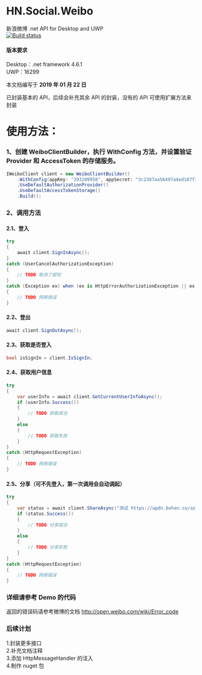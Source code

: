 ﻿# HN.Social.Weibo
新浪微博 .net API for Desktop and UWP  
[![Build status](https://ci.appveyor.com/api/projects/status/rj3k3xgulnby9kw6?svg=true)](https://ci.appveyor.com/project/h82258652/hn-social-weibo)
#### 版本要求
Desktop：.net framework 4.6.1  
UWP：16299

本文档编写于 **2019 年 01 月 22 日**

已封装基本的 API，后续会补充其余 API 的封装，没有的 API 可使用扩展方法来封装

# 使用方法：
### 1、创建 WeiboClientBuilder，执行 WithConfig 方法，并设置验证 Provider 和 AccessToken 的存储服务。
```C#
IWeiboClient client = new WeiboClientBuilder()
    .WithConfig(appKey: "393209958", appSecret: "3c2387aa56497a4ed187f146afc8cb34", redirectUri: "http://bing.coding.io/")
    .UseDefaultAuthorizationProvider()
    .UseDefaultAccessTokenStorage()
    .Build();
```

### 2、调用方法
#### 2.1、登入
```C#
try
{
    await client.SignInAsync();
}
catch (UserCancelAuthorizationException)
{
    // TODO 取消了授权
}
catch (Exception ex) when (ex is HttpErrorAuthorizationException || ex is HttpRequestException)
{
    // TODO 网络错误
}
```
#### 2.2、登出
```C#
await client.SignOutAsync();
```
#### 2.3、获取是否登入
```C#
bool isSignIn = client.IsSignIn;
```
#### 2.4、获取用户信息
```C#
try
{
    var userInfo = await client.GetCurrentUserInfoAsync();
    if (userInfo.Success())
    {
        // TODO 获取成功
    }
    else
    {
        // TODO 获取失败
    }
}
catch (HttpRequestException)
{
    // TODO 网络错误
}
```
#### 2.5、分享（可不先登入，第一次调用会自动调起）
```C#
try
{
    var status = await client.ShareAsync("测试 https://wpdn.bohan.co/az/hprichbg/rb/MandelaMonument_EN-US8903823453_1920x1080.jpg");
    if (status.Success())
    {
        // TODO 分享成功
    }
    else
    {
        // TODO 分享失败
    }
}
catch (HttpRequestException)
{
    // TODO 网络错误
}
```

### 详细请参考 Demo 的代码

返回的错误码请参考微博的文档
http://open.weibo.com/wiki/Error_code

### 后续计划

1.封装更多接口  
2.补充文档注释  
3.添加 HttpMessageHandler 的注入  
4.制作 nuget 包
